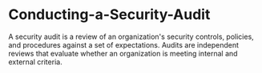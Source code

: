 # Conducting-a-Security-Audit
A security audit is a review of an organization's security controls, policies, and procedures against a set of expectations. Audits are independent reviews that evaluate whether an organization is meeting internal and external criteria.
